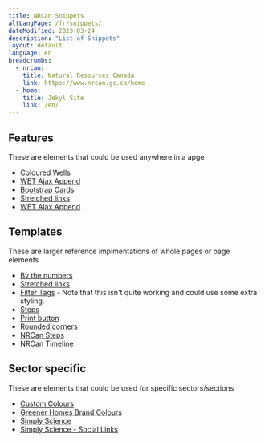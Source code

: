 ```yaml
---
title: NRCan Snippets
altLangPage: /fr/snippets/
dateModified: 2023-03-24
description: "List of Snippets"
layout: default
language: en
breadcrumbs:
  - nrcan:
    title: Natural Resources Canada
    link: https://www.nrcan.gc.ca/home
  - home:
    title: Jekyl Site
    link: /en/
---
```


## Features
These are elements that could be used anywhere in a apge

- [Coloured Wells](./coloured_wells.html)
- [WET Ajax Append](./ajax_append.html)
- [Bootstrap Cards](./bootstrap_cards.html)
- [Stretched links](./stretched_links.html)
- [WET Ajax Append](./ajax_append.html)

## Templates
These are larger reference implmentations of whole pages or page elements

- [By the numbers](./by-the-numbers.html)
- [Stretched links](./stretched_links.html)
- [Filter Tags](./filtertags.html) - Note that this isn't quite working and could use some extra styling.
- [Steps](./steps.html)
- [Print button](./print_button.html)
- [Rounded corners](./rounded_corners.html)
- [NRCan Steps](./steps.html)
- [NRCan Timeline](./timeline.html)

## Sector specific
These are elements that could be used for specific sectors/sections

- [Custom Colours](./custom_colours.html)
- [Greener Homes Brand Colours](./greener_homes.html)
- [Simply Science](./simply_science.html)
- [Simply Science - Social Links](./ss_socialmedia.html)
